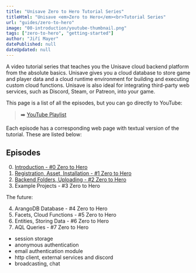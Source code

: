 ```yaml
---
title: "Unisave Zero to Hero Tutorial Series"
titleHtml: "Unisave <em>Zero to Hero</em><br>Tutorial Series"
url: "guides/zero-to-hero"
image: "00-introduction/youtube-thumbnail.png"
tags: ["zero-to-hero", "getting-started"]
author: "Jiří Mayer"
datePublished: null
dateUpdated: null
---
```


A video tutorial series that teaches you the Unisave cloud backend platform from the absolute basics. Unisave gives you a cloud database to store game and player data and a cloud runtime environment for building and executing custom cloud functions. Unisave is also ideal for integrating third-party web services, such as Discord, Steam, or Patreon, into your game.

This page is a list of all the episodes, but you can go directly to YouTube:

> ➡️ [YouTube Playlist](https://www.youtube.com/playlist?list=PLfI1yD_t4LkdSZv97rp6d9qDG4xMomNRC)

Each episode has a corresponding web page with textual version of the tutorial. These are listed below:


## Episodes

0. [Introduction - #0 Zero to Hero](00-introduction/zth-introduction.md)
1. [Registration, Asset, Installation - #1 Zero to Hero](01-registration-asset-installation/zth-registration-asset-installation.md)
2. [Backend Folders, Uploading - #2 Zero to Hero](02-backend-folders-uploading/zth-backend-folders-uploading.md)
3. Example Projects - #3 Zero to Hero

The future:

4. ArangoDB Database - #4 Zero to Hero
5. Facets, Cloud Functions - #5 Zero to Hero
6. Entities, Storing Data - #6 Zero to Hero
7. AQL Queries - #7 Zero to Hero

- session storage
- anonymous authentication
- email authentication module
- http client, external services and discord
- broadcasting, chat
